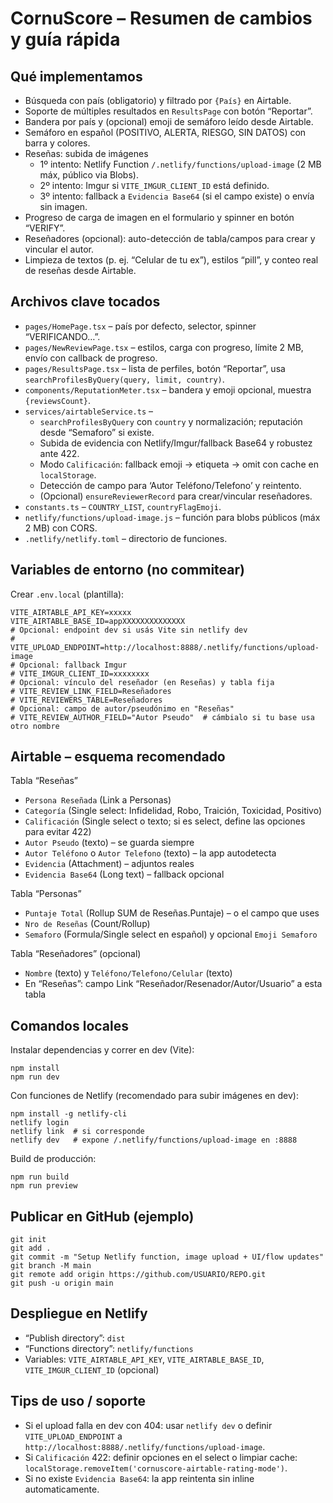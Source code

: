 # CornuScore – Resumen de cambios y guía rápida

## Qué implementamos

- Búsqueda con país (obligatorio) y filtrado por `{País}` en Airtable.
- Soporte de múltiples resultados en `ResultsPage` con botón “Reportar”.
- Bandera por país y (opcional) emoji de semáforo leído desde Airtable.
- Semáforo en español (POSITIVO, ALERTA, RIESGO, SIN DATOS) con barra y colores.
- Reseñas: subida de imágenes
  - 1º intento: Netlify Function `/.netlify/functions/upload-image` (2 MB máx, público via Blobs).
  - 2º intento: Imgur si `VITE_IMGUR_CLIENT_ID` está definido.
  - 3º intento: fallback a `Evidencia Base64` (si el campo existe) o envía sin imagen.
- Progreso de carga de imagen en el formulario y spinner en botón “VERIFY”.
- Reseñadores (opcional): auto-detección de tabla/campos para crear y vincular el autor.
- Limpieza de textos (p. ej. “Celular de tu ex”), estilos “pill”, y conteo real de reseñas desde Airtable.

## Archivos clave tocados

- `pages/HomePage.tsx` – país por defecto, selector, spinner “VERIFICANDO…”.
- `pages/NewReviewPage.tsx` – estilos, carga con progreso, límite 2 MB, envío con callback de progreso.
- `pages/ResultsPage.tsx` – lista de perfiles, botón “Reportar”, usa `searchProfilesByQuery(query, limit, country)`.
- `components/ReputationMeter.tsx` – bandera y emoji opcional, muestra `{reviewsCount}`.
- `services/airtableService.ts` –
  - `searchProfilesByQuery` con `country` y normalización; reputación desde “Semaforo” si existe.
  - Subida de evidencia con Netlify/Imgur/fallback Base64 y robustez ante 422.
  - Modo `Calificación`: fallback emoji → etiqueta → omit con cache en `localStorage`.
  - Detección de campo para ‘Autor Teléfono/Telefono’ y reintento.
  - (Opcional) `ensureReviewerRecord` para crear/vincular reseñadores.
- `constants.ts` – `COUNTRY_LIST`, `countryFlagEmoji`.
- `netlify/functions/upload-image.js` – función para blobs públicos (máx 2 MB) con CORS.
- `.netlify/netlify.toml` – directorio de funciones.

## Variables de entorno (no commitear)

Crear `.env.local` (plantilla):

```
VITE_AIRTABLE_API_KEY=xxxxx
VITE_AIRTABLE_BASE_ID=appXXXXXXXXXXXXXX
# Opcional: endpoint dev si usás Vite sin netlify dev
# VITE_UPLOAD_ENDPOINT=http://localhost:8888/.netlify/functions/upload-image
# Opcional: fallback Imgur
# VITE_IMGUR_CLIENT_ID=xxxxxxxx
# Opcional: vínculo del reseñador (en Reseñas) y tabla fija
# VITE_REVIEW_LINK_FIELD=Reseñadores
# VITE_REVIEWERS_TABLE=Reseñadores
# Opcional: campo de autor/pseudónimo en "Reseñas"
# VITE_REVIEW_AUTHOR_FIELD="Autor Pseudo"  # cámbialo si tu base usa otro nombre
```

## Airtable – esquema recomendado

Tabla “Reseñas”
- `Persona Reseñada` (Link a Personas)
- `Categoría` (Single select: Infidelidad, Robo, Traición, Toxicidad, Positivo)
- `Calificación` (Single select o texto; si es select, define las opciones para evitar 422)
- `Autor Pseudo` (texto) – se guarda siempre
- `Autor Teléfono` o `Autor Telefono` (texto) – la app autodetecta
- `Evidencia` (Attachment) – adjuntos reales
- `Evidencia Base64` (Long text) – fallback opcional

Tabla “Personas”
- `Puntaje Total` (Rollup SUM de Reseñas.Puntaje) – o el campo que uses
- `Nro de Reseñas` (Count/Rollup)
- `Semaforo` (Formula/Single select en español) y opcional `Emoji Semaforo`

Tabla “Reseñadores” (opcional)
- `Nombre` (texto) y `Teléfono/Telefono/Celular` (texto)
- En “Reseñas”: campo Link “Reseñador/Resenador/Autor/Usuario” a esta tabla

## Comandos locales

Instalar dependencias y correr en dev (Vite):

```
npm install
npm run dev
```

Con funciones de Netlify (recomendado para subir imágenes en dev):

```
npm install -g netlify-cli
netlify login
netlify link  # si corresponde
netlify dev   # expone /.netlify/functions/upload-image en :8888
```

Build de producción:

```
npm run build
npm run preview
```

## Publicar en GitHub (ejemplo)

```
git init
git add .
git commit -m "Setup Netlify function, image upload + UI/flow updates"
git branch -M main
git remote add origin https://github.com/USUARIO/REPO.git
git push -u origin main
```

## Despliegue en Netlify

- “Publish directory”: `dist`
- “Functions directory”: `netlify/functions`
- Variables: `VITE_AIRTABLE_API_KEY`, `VITE_AIRTABLE_BASE_ID`, `VITE_IMGUR_CLIENT_ID` (opcional)

## Tips de uso / soporte

- Si el upload falla en dev con 404: usar `netlify dev` o definir `VITE_UPLOAD_ENDPOINT` a `http://localhost:8888/.netlify/functions/upload-image`.
- Si `Calificación` 422: definir opciones en el select o limpiar cache: `localStorage.removeItem('cornuscore-airtable-rating-mode')`.
- Si no existe `Evidencia Base64`: la app reintenta sin inline automaticamente.
